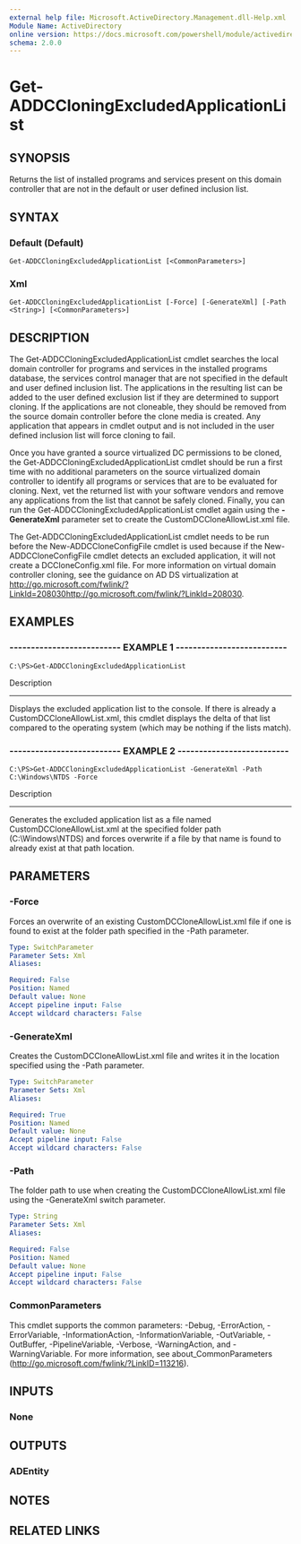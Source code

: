 ```yaml
---
external help file: Microsoft.ActiveDirectory.Management.dll-Help.xml
Module Name: ActiveDirectory
online version: https://docs.microsoft.com/powershell/module/activedirectory/get-addccloningexcludedapplicationlist?view=windowsserver2012-ps&wt.mc_id=ps-gethelp
schema: 2.0.0
---
```


# Get-ADDCCloningExcludedApplicationList

## SYNOPSIS
Returns the list of installed programs and services present on this domain controller that are not in the default or user defined inclusion list.

## SYNTAX

### Default (Default)
```
Get-ADDCCloningExcludedApplicationList [<CommonParameters>]
```

### Xml
```
Get-ADDCCloningExcludedApplicationList [-Force] [-GenerateXml] [-Path <String>] [<CommonParameters>]
```

## DESCRIPTION
The Get-ADDCCloningExcludedApplicationList cmdlet searches the local domain controller for programs and services in the installed programs database, the services control manager that are not specified in the default and user defined inclusion list.
The applications in the resulting list can be added to the user defined exclusion list if they are determined to support cloning.
If the applications are not cloneable, they should be removed from the source domain controller before the clone media is created.
Any application that appears in cmdlet output and is not included in the user defined inclusion list will force cloning to fail.

Once you have granted a source virtualized DC permissions to be cloned, the Get-ADDCCloningExcludedApplicationList cmdlet should be run a first time with no additional parameters on the source virtualized domain controller to identify all programs or services that are to be evaluated for cloning.
Next, vet the returned list with your software vendors and remove any applications from the list that cannot be safely cloned.
Finally, you can run the Get-ADDCCloningExcludedApplicationList cmdlet again using the **-GenerateXml** parameter set to create the CustomDCCloneAllowList.xml file.

The Get-ADDCCloningExcludedApplicationList cmdlet needs to be run before the New-ADDCCloneConfigFile cmdlet is used because if the New-ADDCCloneConfigFile cmdlet detects an excluded application, it will not create a DCCloneConfig.xml file.
For more information on virtual domain controller cloning, see the guidance on AD DS virtualization at http://go.microsoft.com/fwlink/?LinkId=208030http://go.microsoft.com/fwlink/?LinkId=208030.

## EXAMPLES

### -------------------------- EXAMPLE 1 --------------------------
```
C:\PS>Get-ADDCCloningExcludedApplicationList
```

Description

-----------

Displays the excluded application list to the console.
If there is already a CustomDCCloneAllowList.xml, this cmdlet displays the delta of that list compared to the operating system (which may be nothing if the lists match).

### -------------------------- EXAMPLE 2 --------------------------
```
C:\PS>Get-ADDCCloningExcludedApplicationList -GenerateXml -Path C:\Windows\NTDS -Force
```

Description

-----------

Generates the excluded application list as a file named CustomDCCloneAllowList.xml at the specified folder path (C:\Windows\NTDS) and forces overwrite if a file by that name is found to already exist at that path location.

## PARAMETERS

### -Force
Forces an overwrite of an existing CustomDCCloneAllowList.xml file if one is found to exist at the folder path specified in the -Path parameter.

```yaml
Type: SwitchParameter
Parameter Sets: Xml
Aliases: 

Required: False
Position: Named
Default value: None
Accept pipeline input: False
Accept wildcard characters: False
```

### -GenerateXml
Creates the CustomDCCloneAllowList.xml file and writes it in the location specified using the -Path parameter.

```yaml
Type: SwitchParameter
Parameter Sets: Xml
Aliases: 

Required: True
Position: Named
Default value: None
Accept pipeline input: False
Accept wildcard characters: False
```

### -Path
The folder path to use when creating the CustomDCCloneAllowList.xml file using the -GenerateXml switch parameter.

```yaml
Type: String
Parameter Sets: Xml
Aliases: 

Required: False
Position: Named
Default value: None
Accept pipeline input: False
Accept wildcard characters: False
```

### CommonParameters
This cmdlet supports the common parameters: -Debug, -ErrorAction, -ErrorVariable, -InformationAction, -InformationVariable, -OutVariable, -OutBuffer, -PipelineVariable, -Verbose, -WarningAction, and -WarningVariable. For more information, see about_CommonParameters (http://go.microsoft.com/fwlink/?LinkID=113216).

## INPUTS

### None

## OUTPUTS

### ADEntity

## NOTES

## RELATED LINKS

